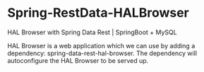 # Spring-RestData-HALBrowser
HAL Browser with Spring Data Rest | SpringBoot + MySQL


HAL Browser is a web application which we can use by adding a dependency: spring-data-rest-hal-browser. The dependency will autoconfigure the HAL Browser to be served up.
